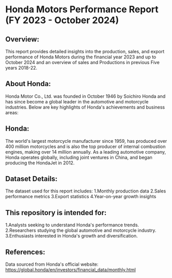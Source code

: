 # Honda Motors Performance Report (FY 2023 - October 2024)
## Overview:
This report provides detailed insights into the production, sales, and export performance of Honda Motors during the financial year 2023 and up to October 2024 and an overview of sales and Productions in previous Five years 2018-22. 

## About Honda:
Honda Motor Co., Ltd. was founded in October 1946 by Soichiro Honda and has since become a global leader in the automotive and motorcycle industries. Below are key highlights of Honda's achievements and business areas:

## Honda:
The world's largest motorcycle manufacturer since 1959, has produced over 400 million motorcycles and is also the top producer of internal combustion engines, making over 14 million annually. As a leading automotive company, Honda operates globally, including joint ventures in China, and began producing the HondaJet in 2012.

## Dataset Details:
The dataset used for this report includes:
1.Monthly production data
2.Sales performance metrics
3.Export statistics
4.Year-on-year growth insights

## This repository is intended for:
1.Analysts seeking to understand Honda's performance trends.
2.Researchers studying the global automotive and motorcycle industry.
3.Enthusiasts interested in Honda's growth and diversification.

## References:
Data sourced from Honda's official website: https://global.honda/en/investors/financial_data/monthly.html

